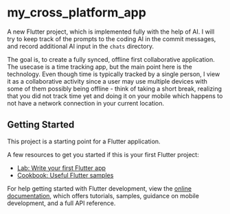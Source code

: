 # my_cross_platform_app

A new Flutter project, which is implemented fully with the help of AI. I will try to keep track
of the prompts to the coding AI in the commit messages, and record additional AI input in the 
`chats` directory.

The goal is, to create a fully synced, offline first collaborative application. The usecase is a time tracking app, but the main point here is the technology. Even though time is typically tracked by a single person, I view it as a collaborative activity since a user may use multiple devices with some of them possibly being offline - think of taking a short break, realizing that you did not track time yet and doing it on your mobile which happens to not have a network connection in your current location.

## Getting Started

This project is a starting point for a Flutter application.

A few resources to get you started if this is your first Flutter project:

- [Lab: Write your first Flutter app](https://docs.flutter.dev/get-started/codelab)
- [Cookbook: Useful Flutter samples](https://docs.flutter.dev/cookbook)

For help getting started with Flutter development, view the
[online documentation](https://docs.flutter.dev/), which offers tutorials,
samples, guidance on mobile development, and a full API reference.
